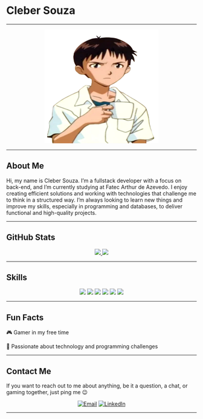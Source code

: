 # Cleber Souza

---

<div align="center">

<img height="300" width="300" alt="GIF" src="assets/baka.png">

</div>

---

## About Me

Hi, my name is Cleber Souza. I’m a fullstack developer with a focus on back-end, and I’m currently studying at Fatec Arthur de Azevedo. I enjoy creating efficient solutions and working with technologies that challenge me to think in a structured way. I’m always looking to learn new things and improve my skills, especially in programming and databases, to deliver functional and high-quality projects.

---

## GitHub Stats

<div align="center">
  <a href="https://github.com/SouzaCleber98">
    <img height="180em" src="https://github-readme-stats.vercel.app/api/top-langs/?username=SouzaCleber98&layout=compact&langs_count=7&theme=dracula"/>
  </a>
  <a href="https://github.com/SouzaCleber98">
    <img height="180em" src="https://github-readme-stats.vercel.app/api?username=SouzaCleber98&show_icons=true&theme=radical"/>
  </a>
</div>

---

## Skills

<div align="center">

<p>
  <img src="https://img.shields.io/badge/Python-3776AB?style=for-the-badge&logo=python&logoColor=white" />
  <img src="https://img.shields.io/badge/Java-ED8B00?style=for-the-badge&logo=java&logoColor=white" />
  <img src="https://img.shields.io/badge/C-00599C?style=for-the-badge&logo=c&logoColor=white" />
  <img src="https://img.shields.io/badge/Node.js-339933?style=for-the-badge&logo=nodedotjs&logoColor=white" />
  <img src="https://img.shields.io/badge/JavaScript-F7DF1E?style=for-the-badge&logo=javascript&logoColor=black" />
  <img src="https://img.shields.io/badge/HTML5-E34F26?style=for-the-badge&logo=html5&logoColor=white" />
</p>

</div>

---

## Fun Facts

🎮 Gamer in my free time

🚀 Passionate about technology and programming challenges

---

## Contact Me

If you want to reach out to me about anything, be it a question, a chat, or gaming together, just ping me 😉

<div align="center">

[![Email](https://img.shields.io/badge/Email-D14836?style=for-the-badge&logo=gmail&logoColor=white)](mailto:souzacleber.cs.cs@gmail.com)
[![LinkedIn](https://img.shields.io/badge/LinkedIn-0077B5?style=for-the-badge&logo=linkedin&logoColor=white)](https://www.linkedin.com/in/cleber-souza-62170b270/)

</div>

---
